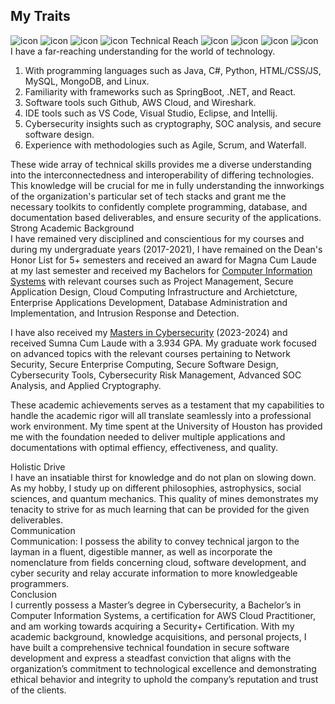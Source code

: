 <!DOCTYPE html>
<html>
<head>
    <meta charset="UTF-8" />
</head>
<h2>My Traits</h2>
<body>

<div class="trait-box" onclick="toggleTrait(this)">
  <div class="trait-header">
  <img src="https://image-ms.s3.amazonaws.com/react.png" class="icon left" alt="icon">
  <img src="https://image-ms.s3.amazonaws.com/java.png" class="icon left" alt="icon">
  <img src="https://image-ms.s3.amazonaws.com/mysql.png" class="icon left" alt="icon">
  <img src="https://image-ms.s3.amazonaws.com/git.png" class="icon left" alt="icon">
  Technical Reach
  <img src="https://image-ms.s3.amazonaws.com/nodejs.png" class="icon right" alt="icon">
  <img src="https://image-ms.s3.amazonaws.com/mongodb.png" class="icon right" alt="icon">
  <img src="https://image-ms.s3.amazonaws.com/springboot.png" class="icon right" alt="icon">
  <img src="https://image-ms.s3.amazonaws.com/aws.png" class="icon right" alt="icon">
  </div>
  <div class="trait-content">
I have a far-reaching understanding for the world of technology. 
<ol> 
<li>With programming languages such as Java, C#, Python, HTML/CSS/JS, MySQL, MongoDB, and Linux. </li>
<li>Familiarity with frameworks such as SpringBoot, .NET, and React. </li> 
<li>Software tools such Github, AWS Cloud, and Wireshark. </li> 
<li>IDE tools such as VS Code, Visual Studio, Eclipse, and Intellij. </li> <li>Cybersecurity insights such as cryptography, SOC analysis, and secure software design.</li> <li>Experience with methodologies such as Agile, Scrum, and Waterfall.</li> 
</ol>
These wide array of technical skills provides me a diverse understanding into the interconnectedness and interoperability of differing technologies. This knowledge will be crucial for me in fully understanding the innworkings of the organization's particular set of tech stacks and grant me the necessary toolkits to confidently complete programming, database, and documentation based deliverables, and ensure security of the applications.
</div>
</div> 

<div class="trait-box" onclick="toggleTrait(this)">
  <div class="trait-header">Strong Academic Background</div>
  <div class="trait-content">
  I have remained very disciplined and conscientious for my courses and during my undergraduate years (2017-2021), I have remained on the Dean's Honor List for 5+ semesters and received an award for Magna Cum Laude at my last semester and received my Bachelors for <a href="https://image-ms.s3.us-east-1.amazonaws.com/Bachelors.jpg" target="_blank"> Computer Information Systems</a> with relevant courses such as Project Management, Secure Application Design, Cloud Computing Infrastructure and Archietcture, Enterprise Applications Development, Database Administration and Implementation, and Intrusion Response and Detection.   
  
  I have also received my <a href="https://image-ms.s3.us-east-1.amazonaws.com/Masters.png" target="_blank">Masters in Cybersecurity</a> (2023-2024) and received Sumna Cum Laude with a 3.934 GPA. My graduate work focused on advanced topics with the relevant courses pertaining to Network Security, Secure Enterprise Computing, Secure Software Design, Cybersecurity Tools, Cybersecurity Risk Management, Advanced SOC Analysis, and Applied Cryptography. 
  
  These academic achievements serves as a testament that my capabilities to handle the academic rigor will all translate seamlessly into a professional work environment. My time spent at the University of Houston has provided me with the foundation needed to deliver multiple applications and documentations with optimal effiency, effectiveness, and quality.    
    </div>
</div> 





<div class="trait-box" onclick="toggleTrait(this)">
  <div class="trait-header">Holistic Drive</div>
  <div class="trait-content">
  I have an insatiable thirst for knowledge and do not plan on slowing down. As my hobby, I study up on different philosophies, astrophysics, social sciences, and quantum mechanics. This quality of mines demonstrates my tenacity to strive for as much learning that can be provided for the given deliverables. 
  </div>
</div> 

<div class="trait-box" onclick="toggleTrait(this)">
  <div class="trait-header">Communication</div>
  <div class="trait-content">
  Communication: I possess the ability to convey technical jargon to the layman in a fluent, digestible manner, as well as incorporate the nomenclature from fields concerning cloud, software development, and cyber security and relay accurate information to more knowledgeable programmers.  
    </div>
</div> 

<div class="trait-box" onclick="toggleTrait(this)">
  <div class="trait-header">Conclusion</div>
  <div class="trait-content">
I currently possess a Master’s degree in Cybersecurity, a Bachelor’s in Computer Information Systems, a certification for AWS Cloud Practitioner, and am working towards acquiring a Security+ Certification. With my academic background, knowledge acquisitions, and personal projects, I have built a comprehensive technical foundation in secure software development and express a steadfast conviction that aligns with the organization’s commitment to technological excellence and demonstrating ethical behavior and integrity to uphold the company’s reputation and trust of the clients. 
  </div>
</div> 




 
 



<!--<div class="trait-box" onclick="toggleTrait(this)">
  <div class="trait-header">Holisitc Drive</div>
  <div class="trait-content">







Please list any relevant experience you have related to the role? (Certifications, coding languages, applicable coursework, extracurriculars, leadership positions, work experience)


- Full Stack Development Experience: Familiarized myself with making several full-stack web applications at Cognixia USA. A notable one, which was a car dealership web application, had its backend focused on SpringBoot with Eclipse and had the servers and database up on AWS. The Frontend used Visual Studio, and I was tasked with designing the webpage and fetching API's to have it be displayed on the webpage. I created and populated the tables using MySQL, and the data inputted included the vehicles available on the market and the users who registered on the webpage. The Backend used Java to handle all the business logic and used Springboot because it simplified the building process, allowed for dependency injections, and was used to connect to the database. We also used Git commands to constantly update our project by making push and pull requests from the repository. Lastly, the server and database were linked to AWS Elastic Beanstalk, while the website was being hosted on an S3 Bucket.


- Personal E-Commerce Project: A cumulative case of everything I have learned is developing a secure, cloud-integrated e-commerce web application for a colleague’s real estate business. The intended purpose was to simplify their workload by providing a streamlined user interface that allows them to manage property services. The full-stack platform I built consists of a front end using Visual Studio Code (HTML/CSS/JS, React), a back end using Eclipse IDE (SpringBoot Java), an integrated cloud database (MySQL database hosted on AWS RDS), and essential functionalities such as user authentication, CRUD operations, and data encryption. To ensure an easier time in deploying the environment, I used Docker to containerize the web application. These tools and technologies allowed my development process to maintain effectiveness, efficiency, and scalability to ensure my client was fully satisfied with the product. 


- Personal Data Engineering Project: I am currently working on a Scalable Data Lakehouse Pipeline for Sales & Marketing Analytics. This will greatly aid my understanding in simulating how real-world enterprises ingest large-scale customer log data. This project involves orchestrating an ETL pipeline with Prefect and ingesting sales and marketing data into Databricks. I will be using Delta Lake for optimized storage and querying and will implement dbt for data modeling and transformations. For CI/CD, I am going to configure GitHub Actions to automate testing and deployment across environments. While this is primarily a backend-data project, I will also design a minimal dashboard using React.js to visualize KPI metrics. I believe having this experience will reinforce my ability to work with modern data stacks.


- Strong Technical Foundation: 

- AI Trainer Role: I have reviewed LLM-generated data to ensure that its factual integrity corresponds to real life. In addition, I provided detailed feedback for improvements in phrasing, user experience, relevance, accuracy, and adherence to conversational guidelines. My time spent with DataAnnotation has honed my abilities to critique user experience and interface responsiveness with utmost accuracy, effectiveness, and efficiency, which are skills that can directly be applied to frontend optimization. 

    </div>
</div>  -->
    
</body>
<script src="/js/custom.js" defer></script>

</html>